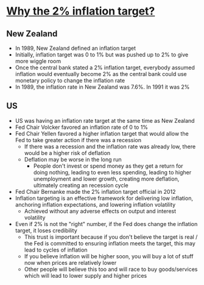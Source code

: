# [Why the 2% inflation target?](https://sites.lsa.umich.edu/mje/2023/09/04/why-the-2-inflation-target/)

## New Zealand

* In 1989, New Zealand defined an inflation target
* Initially, inflation target was 0 to 1% but was pushed up to 2% to give more wiggle room
* Once the central bank stated a 2% inflation target, everybody assumed inflation would eventually become 2% as the central bank could use monetary policy to change the inflation rate
* In 1989, the inflation rate in New Zealand was 7.6%. In 1991 it was 2%

## US

* US was having an inflation rate target at the same time as New Zealand
* Fed Chair Volcker favored an inflation rate of 0 to 1%
* Fed Chair Yellen favored a higher inflation target that would allow the Fed to take greater action if there was a recession
  * If there was a recession and the inflation rate was already low, there would be a higher risk of deflation
  * Deflation may be worse in the long run
    * People don't invest or spend money as they get a return for doing nothing, leading to even less spending, leading to higher unemployment and lower growth, creating more deflation, ultimately creating an recession cycle
* Fed Chair Bernanke made the 2% inflation target official in 2012
* Inflation targeting is an effective framework for delivering low inflation, anchoring inflation expectations, and lowering inflation volatility
  * Achieved without any adverse effects on output and interest volatility
* Even if 2% is not the "right" number, if the Fed does change the inflation target, it loses credibility
  * This trust is important because if you don't believe the target is real / the Fed is committed to ensuring inflation meets the target, this may lead to cycles of inflation
  * If you believe inflation will be higher soon, you will buy a lot of stuff now when prices are relatively lower
  * Other people will believe this too and will race to buy goods/services which will lead to lower supply and higher prices
